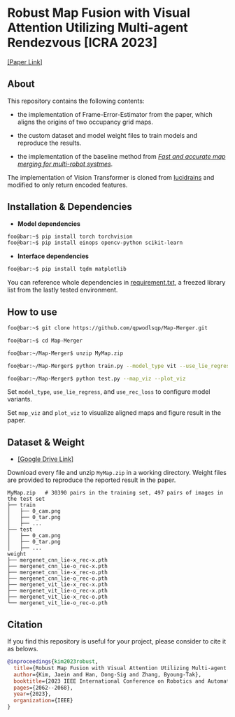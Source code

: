 # Robust Map Fusion with Visual Attention Utilizing Multi-agent Rendezvous [ICRA 2023]
[[Paper Link]](https://ieeexplore.ieee.org/abstract/document/10161072)
## About
This repository contains the following contents:
* the implementation of Frame-Error-Estimator from the paper, which aligns the origins of two occupancy grid maps.
  
* the custom dataset and model weight files to train models and reproduce the results.
  
* the implementation of the baseline method from [*Fast and accurate map merging for multi-robot systmes*](https://link.springer.com/article/10.1007/s10514-008-9097-4).

The implementation of Vision Transformer is cloned from [lucidrains](https://github.com/lucidrains/vit-pytorch) and modified to only return encoded features.

## Installation & Dependencies
* **Model dependencies**
```bash
foo@bar:~$ pip install torch torchvision
foo@bar:~$ pip install einops opencv-python scikit-learn
```

* **Interface dependencies**
```bash
foo@bar:~$ pip install tqdm matplotlib
```

You can reference whole dependencies in [requirement.txt](./requirements.txt), a freezed library list from the lastly tested environment.

## How to use
```bash
foo@bar:~$ git clone https://github.com/qpwodlsqp/Map-Merger.git

foo@bar:~$ cd Map-Merger

foo@bar:~/Map-Merger$ unzip MyMap.zip                                                     # download dataset from the link below

foo@bar:~/Map-Merger$ python train.py --model_type vit --use_lie_regress --use_rec_loss   # train model variants

foo@bar:~/Map-Merger$ python test.py --map_viz --plot_viz                                 # test baseline method and variants
```
Set `model_type`, `use_lie_regress`, and `use_rec_loss` to configure model variants.

Set `map_viz` and `plot_viz` to visualize aligned maps and figure result in the paper.

## Dataset & Weight
* [[Google Drive Link]](https://drive.google.com/drive/folders/12eSXxTzi4RXTpjUzEyktL441LHIsjnEI?usp=drive_link)

Download every file and unzip `MyMap.zip` in a working directory. Weight files are provided to reproduce the reported result in the paper.
```
MyMap.zip   # 30390 pairs in the training set, 497 pairs of images in the test set
├── train
│   ├── 0_cam.png
│   ├── 0_tar.png
│   ├── ...
├── test
│   ├── 0_cam.png
│   ├── 0_tar.png
│   ├── ...
weight
├── mergenet_cnn_lie-x_rec-x.pth
├── mergenet_cnn_lie-o_rec-x.pth
├── mergenet_cnn_lie-x_rec-o.pth
├── mergenet_cnn_lie-o_rec-o.pth
├── mergenet_vit_lie-x_rec-x.pth
├── mergenet_vit_lie-o_rec-x.pth
├── mergenet_vit_lie-x_rec-o.pth
└── mergenet_vit_lie-o_rec-o.pth
```

## Citation
If you find this repository is useful for your project, please consider to cite it as belows.
```bibtex
@inproceedings{kim2023robust,
  title={Robust Map Fusion with Visual Attention Utilizing Multi-agent Rendezvous},
  author={Kim, Jaein and Han, Dong-Sig and Zhang, Byoung-Tak},
  booktitle={2023 IEEE International Conference on Robotics and Automation (ICRA)},
  pages={2062--2068},
  year={2023},
  organization={IEEE}
}
```
